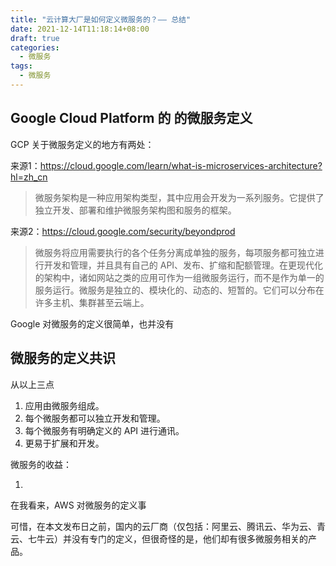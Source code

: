 ```yaml
---
title: "云计算大厂是如何定义微服务的？—— 总结"
date: 2021-12-14T11:18:14+08:00
draft: true
categories: 
  - 微服务
tags:
  - 微服务
---
```





## Google Cloud Platform 的 的微服务定义

GCP 关于微服务定义的地方有两处：

来源1：<https://cloud.google.com/learn/what-is-microservices-architecture?hl=zh_cn>

> 微服务架构是一种应用架构类型，其中应用会开发为一系列服务。它提供了独立开发、部署和维护微服务架构图和服务的框架。

来源2：<https://cloud.google.com/security/beyondprod>

> 微服务将应用需要执行的各个任务分离成单独的服务，每项服务都可独立进行开发和管理，并且具有自己的 API、发布、扩缩和配额管理。在更现代化的架构中，诸如网站之类的应用可作为一组微服务运行，而不是作为单一的服务运行。微服务是独立的、模块化的、动态的、短暂的。它们可以分布在许多主机、集群甚至云端上。



Google 对微服务的定义很简单，也并没有

## 微服务的定义共识

从以上三点

1. 应用由微服务组成。
2. 每个微服务都可以独立开发和管理。
3. 每个微服务有明确定义的 API 进行通讯。
4. 更易于扩展和开发。

微服务的收益：

1. 

在我看来，AWS 对微服务的定义事

可惜，在本文发布日之前，国内的云厂商（仅包括：阿里云、腾讯云、华为云、青云、七牛云）并没有专门的定义，但很奇怪的是，他们却有很多微服务相关的产品。
